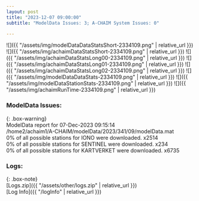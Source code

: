 ```yaml
---
layout: post
title: "2023-12-07 09:00:00"
subtitle: "ModelData Issues: 3; A-CHAIM System Issues: 0"

---
```


![]({{ "/assets/img/modelDataDataStatsShort-2334109.png" | relative_url }})
![]({{ "/assets/img/achaimDataStatsShort-2334109.png" | relative_url }})
![]({{ "/assets/img/achaimDataStatsLong00-2334109.png" | relative_url }})
![]({{ "/assets/img/achaimDataStatsLong01-2334109.png" | relative_url }})
![]({{ "/assets/img/achaimDataStatsLong02-2334109.png" | relative_url }})
![]({{ "/assets/img/modelDataDataStats-2334109.png" | relative_url }})
![]({{ "/assets/img/modelDataStationStats-2334109.png" | relative_url }})
![]({{ "/assets/img/achaimRunTime-2334109.png" | relative_url }})


### ModelData Issues:  
  
{: .box-warning}  
 ModelData report for 07-Dec-2023 09:15:14   
 /home2/achaim1/A-CHAIM/modelData/2023/341/09/modelData.mat   
 0% of all possible stations for IONO were downloaded. x2514   
 0% of all possible stations for SENTINEL were downloaded. x234   
 0% of all possible stations for KARTVERKET were downloaded. x6735   
  


### Logs:  
  
{: .box-note}  
[Logs.zip]({{ "/assets/other/logs.zip" | relative_url }})  
[Log Info]({{ "/logInfo" | relative_url }})  
